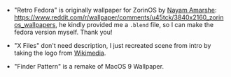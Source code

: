 - "Retro Fedora" is originally wallpaper for ZorinOS by [Nayam Amarshe](https://github.com/NayamAmarshe): https://www.reddit.com/r/wallpaper/comments/u45tck/3840x2160_zorinos_wallpapers, he kindly provided me a `.blend` file, so I can make the fedora version myself. Thank you!

- "X Files" don't need description, I just recreated scene from intro by taking the logo from [Wikimedia](https://commons.wikimedia.org/wiki/File:The_X-Files_logo.svg).

- "Finder Pattern" is a remake of MacOS 9 Wallpaper.